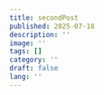 ```yaml
---
title: secondPost
published: 2025-07-18
description: ''
image: ''
tags: []
category: ''
draft: false 
lang: ''
---
```

